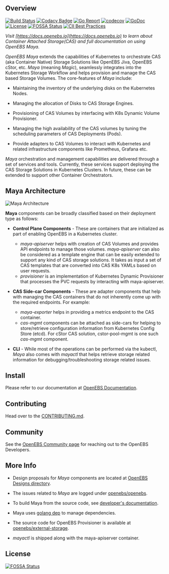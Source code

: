 ## Overview

[![Build Status](https://travis-ci.org/openebs/maya.svg?branch=master)](https://travis-ci.org/openebs/maya)
[![Codacy Badge](https://api.codacy.com/project/badge/Grade/703aa9066b2e4c3499971856eb50f72c)](https://www.codacy.com/app/OpenEBS/maya?utm_source=github.com&amp;utm_medium=referral&amp;utm_content=openebs/maya&amp;utm_campaign=Badge_Grade)
[![Go Report](https://goreportcard.com/badge/github.com/openebs/maya)](https://goreportcard.com/report/github.com/openebs/maya)
[![codecov](https://codecov.io/gh/openebs/maya/branch/master/graph/badge.svg)](https://codecov.io/gh/openebs/maya)
[![GoDoc](https://godoc.org/github.com/openebs/maya?status.svg)](https://godoc.org/github.com/openebs/maya)
[![License](https://img.shields.io/badge/License-Apache%202.0-blue.svg)](https://github.com/openebs/maya/blob/master/LICENSE)
[![FOSSA Status](https://app.fossa.com/api/projects/git%2Bgithub.com%2Fopenebs%2Fmaya.svg?type=shield)](https://app.fossa.com/projects/git%2Bgithub.com%2Fopenebs%2Fmaya?ref=badge_shield)
[![CII Best Practices](https://bestpractices.coreinfrastructure.org/projects/1753/badge)](https://bestpractices.coreinfrastructure.org/projects/1753)

*Visit [https://docs.openebs.io](https://docs.openebs.io) to learn about Container Attached Storage(CAS) and full documentation on using OpenEBS Maya*.

*OpenEBS Maya* extends the capabilities of Kubernetes to orchestrate CAS (aka Container Native) Storage Solutions like OpenEBS Jiva, OpenEBS cStor, etc. *Maya* (meaning *Magic*), seamlessly integrates into the Kubernetes Storage Workflow and helps provision and manage the CAS based Storage Volumes. The core-features of *Maya* include:

-   Maintaining the inventory of the underlying disks on the Kubernetes Nodes.

-   Managing the allocation of Disks to CAS Storage Engines.

-   Provisioning of CAS Volumes by interfacing with K8s Dynamic Volume Provisioner.

-   Managing the high availability of the CAS volumes by tuning the scheduling parameters of CAS Deployments (Pods).

-   Provide adapters to CAS Volumes to interact with Kubernetes and related infrastructure components like Prometheus, Grafana etc.

*Maya* orchestration and management capabilities are delivered through a set of services and tools. Currently, these services support deploying the CAS Storage Solutions in Kubernetes Clusters. In future, these can be extended to support other Container Orchestrators.

## Maya Architecture

![Maya Architecture](./docs/openebs-maya-architecture.png)

**Maya** components can be broadly classified based on their deployment type as follows:

-   **Control Plane Components** - These are containers that are initialized as part of enabling OpenEBS in a Kubernetes cluster.
    -   *maya-apiserver* helps with creation of CAS Volumes and provides API endpoints to manage those volumes. *maya-apiserver* can also be considered as a template engine that can be easily extended to support any kind of CAS storage solutions. It takes as input a set of CAS templates that are converted into CAS K8s YAMLs based on user requests.
    -   *provisioner* is an implementation of Kubernetes Dynamic Provisioner that processes the PVC requests by interacting with maya-apiserver.

-   **CAS Side-car Components** - These are adapter components that help with managing the CAS containers that do not inherently come up with the required endpoints. For example:
    -   *maya-exporter* helps in providing a metrics endpoint to the CAS container.
    -   *cas-mgmt* components can be attached as side-cars for helping to store/retrieve configuration information from Kubernetes Config Store (etcd). For cStor CAS solution, cstor-pool-mgmt is one such *cas-mgmt* component.

-   **CLI** - While most of the operations can be performed via the kubectl, *Maya* also comes with *mayactl* that helps retrieve storage related information for debugging/troubleshooting storage related issues.

## Install

Please refer to our documentation at [OpenEBS Documentation](http://docs.openebs.io/).

## Contributing

Head over to the [CONTRIBUTING.md](./CONTRIBUTING.md).

## Community

See the [OpenEBS Community page](https://github.com/openebs/openebs/tree/master/community) for reaching out to the OpenEBS Developers.

## More Info

-   Design proposals for *Maya* components are located at [OpenEBS Designs directory](https://github.com/openebs/openebs/tree/master/contribute/design).

-   The issues related to *Maya* are logged under [openebs/openebs](https://github.com/openebs/openebs/issues).

-   To build Maya from the source code, see [developer's documentation](https://github.com/openebs/maya/blob/master/docs/developer.md).

-   Maya uses [golang dep](https://github.com/golang/dep) to manage dependencies.

-   The source code for OpenEBS Provisioner is available at [openebs/external-storage](https://github.com/openebs/external-storage).

-   *mayactl* is shipped along with the maya-apiserver container.

## License
[![FOSSA Status](https://app.fossa.com/api/projects/git%2Bgithub.com%2Fopenebs%2Fmaya.svg?type=large)](https://app.fossa.com/projects/git%2Bgithub.com%2Fopenebs%2Fmaya?ref=badge_large)
